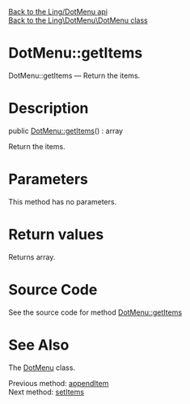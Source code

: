 [Back to the Ling/DotMenu api](https://github.com/lingtalfi/DotMenu/blob/master/doc/api/Ling/DotMenu.md)<br>
[Back to the Ling\DotMenu\DotMenu class](https://github.com/lingtalfi/DotMenu/blob/master/doc/api/Ling/DotMenu/DotMenu.md)


DotMenu::getItems
================



DotMenu::getItems — Return the items.




Description
================


public [DotMenu::getItems](https://github.com/lingtalfi/DotMenu/blob/master/doc/api/Ling/DotMenu/DotMenu/getItems.md)() : array




Return the items.




Parameters
================

This method has no parameters.


Return values
================

Returns array.








Source Code
===========
See the source code for method [DotMenu::getItems](https://github.com/lingtalfi/DotMenu/blob/master/DotMenu.php#L127-L130)


See Also
================

The [DotMenu](https://github.com/lingtalfi/DotMenu/blob/master/doc/api/Ling/DotMenu/DotMenu.md) class.

Previous method: [appendItem](https://github.com/lingtalfi/DotMenu/blob/master/doc/api/Ling/DotMenu/DotMenu/appendItem.md)<br>Next method: [setItems](https://github.com/lingtalfi/DotMenu/blob/master/doc/api/Ling/DotMenu/DotMenu/setItems.md)<br>

